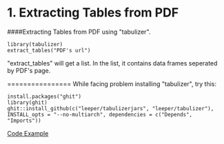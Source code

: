# 1. Extracting Tables from PDF

####Extracting Tables from PDF using "tabulizer".

```
library(tabulizer)
extract_tables("PDF's url")
```

"extract_tables" will get a list.
In the list, it contains data frames seperated by PDF's page.

================
While facing problem installing "tabulizer", try this:

```
install.packages("ghit")
library(ghit)
ghit::install_github(c("leeper/tabulizerjars", "leeper/tabulizer"), INSTALL_opts = "--no-multiarch", dependencies = c("Depends", "Imports"))
```



[Code Example](https://github.com/r3dmaohong/R-Memo/blob/master/1.%20Extracting%20Tables%20from%20PDF/extract_table_from_PDF.R)